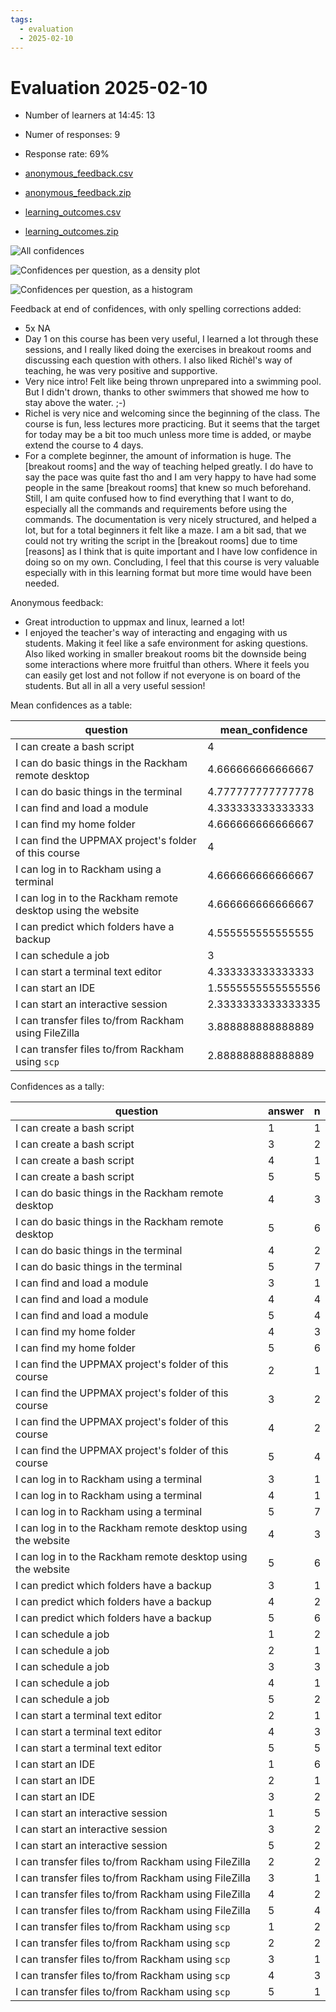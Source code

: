 ```yaml
---
tags:
  - evaluation
  - 2025-02-10
---
```


# Evaluation 2025-02-10

- Number of learners at 14:45: 13
- Numer of responses: 9
- Response rate: 69%

- [anonymous_feedback.csv](anonymous_feedback.csv)
- [anonymous_feedback.zip](anonymous_feedback.zip)
- [learning_outcomes.csv](learning_outcomes.csv)
- [learning_outcomes.zip](learning_outcomes.zip)

![All confidences](all_confidences.png)

![Confidences per question, as a density plot](confidences_per_question_density.png)

![Confidences per question, as a histogram](confidences_per_question_histogram.png)

Feedback at end of confidences, with only spelling corrections added:

- 5x NA
- Day 1 on this course has been very useful,
  I learned a lot through these sessions,
  and I really liked doing the exercises in breakout rooms and
  discussing each question with others.
  I also liked Richèl's way of teaching,
  he was very positive and supportive.
- Very nice intro!
  Felt like being thrown unprepared into a swimming pool.
  But I didn't drown, thanks to other swimmers
  that showed me how to stay above the water. ;-)
- Richel is very nice and welcoming since the beginning of the class.
  The course is fun, less lectures more practicing.
  But it seems that the target for today may be a bit too much unless
  more time is added, or maybe extend the course to 4 days.
- For a complete beginner, the amount of information is huge.
  The [breakout rooms] and the way of teaching helped greatly.
  I do have to say the pace was quite fast tho and I am very happy
  to have had some people in the same [breakout rooms]
  that knew so much beforehand. Still, I am quite confused how to find
  everything that I want to do, especially all the commands and
  requirements before using the commands. The documentation is very nicely
  structured, and helped a lot, but for a total beginners it felt like a
  maze. I am a bit sad, that we could not try writing the script in the
  [breakout rooms] due to time [reasons] as I think that is quite important
  and I have low confidence in doing so on my own.
  Concluding, I feel that this course is very valuable especially
  with in this learning format but more time would have been needed.

Anonymous feedback:

- Great introduction to uppmax and linux, learned a lot!
- I enjoyed the teacher's way of interacting and engaging with us students.
  Making it feel like a safe environment for asking questions.
  Also liked working in smaller breakout rooms bit the downside being some
  interactions where more fruitful than others.
  Where it feels you can easily get lost
  and not follow if not everyone is on board of the students.
  But all in all a very useful session!


Mean confidences as a table:

question                  |mean_confidence
--------------------------|---------------
I can create a bash script|4
I can do basic things in the Rackham remote desktop|4.666666666666667
I can do basic things in the terminal|4.777777777777778
I can find and load a module|4.333333333333333
I can find my home folder|4.666666666666667
I can find the UPPMAX project's folder of this course|4
I can log in to Rackham using a terminal|4.666666666666667
I can log in to the Rackham remote desktop using the website|4.666666666666667
I can predict which folders have a backup|4.555555555555555
I can schedule a job|3
I can start a terminal text editor|4.333333333333333
I can start an IDE|1.5555555555555556
I can start an interactive session|2.3333333333333335
I can transfer files to/from Rackham using FileZilla|3.888888888888889
I can transfer files to/from Rackham using `scp`|2.888888888888889

Confidences as a tally:

question                  |answer|n
--------------------------|------|---
I can create a bash script|1|1
I can create a bash script|3|2
I can create a bash script|4|1
I can create a bash script|5|5
I can do basic things in the Rackham remote desktop|4|3
I can do basic things in the Rackham remote desktop|5|6
I can do basic things in the terminal|4|2
I can do basic things in the terminal|5|7
I can find and load a module|3|1
I can find and load a module|4|4
I can find and load a module|5|4
I can find my home folder|4|3
I can find my home folder|5|6
I can find the UPPMAX project's folder of this course|2|1
I can find the UPPMAX project's folder of this course|3|2
I can find the UPPMAX project's folder of this course|4|2
I can find the UPPMAX project's folder of this course|5|4
I can log in to Rackham using a terminal|3|1
I can log in to Rackham using a terminal|4|1
I can log in to Rackham using a terminal|5|7
I can log in to the Rackham remote desktop using the website|4|3
I can log in to the Rackham remote desktop using the website|5|6
I can predict which folders have a backup|3|1
I can predict which folders have a backup|4|2
I can predict which folders have a backup|5|6
I can schedule a job|1|2
I can schedule a job|2|1
I can schedule a job|3|3
I can schedule a job|4|1
I can schedule a job|5|2
I can start a terminal text editor|2|1
I can start a terminal text editor|4|3
I can start a terminal text editor|5|5
I can start an IDE|1|6
I can start an IDE|2|1
I can start an IDE|3|2
I can start an interactive session|1|5
I can start an interactive session|3|2
I can start an interactive session|5|2
I can transfer files to/from Rackham using FileZilla|2|2
I can transfer files to/from Rackham using FileZilla|3|1
I can transfer files to/from Rackham using FileZilla|4|2
I can transfer files to/from Rackham using FileZilla|5|4
I can transfer files to/from Rackham using `scp`|1|2
I can transfer files to/from Rackham using `scp`|2|2
I can transfer files to/from Rackham using `scp`|3|1
I can transfer files to/from Rackham using `scp`|4|3
I can transfer files to/from Rackham using `scp`|5|1
